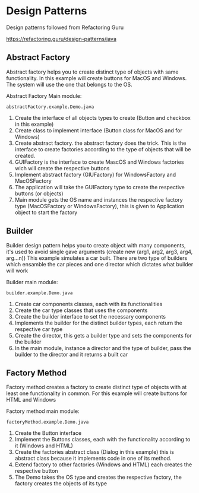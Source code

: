 
# Design Patterns 

Design patterns followed from Refactoring Guru

https://refactoring.guru/design-patterns/java


## Abstract Factory

Abstract factory helps you to create distinct type of objects with same functionality.
In this example will create buttons for MacOS and Windows. The system will use the one that belongs to the OS.

Abstract Factory Main module:
```
abstractFactory.example.Demo.java
```

1. Create the interface of all objects types to create (Button and checkbox in this example)
2. Create class to implement interface (Button class for MacOS and for Windows)
3. Create abstract factory. the abstract factory does the trick. This is the interface to create factories according to the type of objects that will be created.
4. GUIFactory is the interface to create MascOS and Windows factories wich will create the respective buttons
5. Implement abstract factory (GIUFactory) for WindowsFactory and MacOSFactory
6. The application will take the GUIFactory type to create the respective buttons (or objects)
7. Main module gets the OS name and instances the respective factory type (MacOSFactory or WindowsFactory), this is given to Application object to start the factory


## Builder

Builder design pattern helps you to create object with many components, it's used to avoid single gave arguments (create new (arg1, arg2, arg3, arg4, arg...n))
This example simulates a car built. There are two type of builders which ensamble the car pieces and one director which dictates what builder will work

Builder main module:
```
builder.example.Demo.java
```

1. Create car components classes, each with its functionalities
2. Create the car type classes that uses the components
3. Create the builder interface to set the necessary components
4. Implements the builder for the distinct builder types, each return the respective car type
5. Create the director, this gets a builder type and sets the components for the builder
6. In the main module, instance a director and the type of builder, pass the builder to the director and it returns a built car


## Factory Method

Factory method creates a factory to create distinct type of objects with at least one functionality in common.
For this example will create  buttons for HTML and Windows

Factory method main module:
```
factoryMethod.example.Demo.java
```

1. Create the Button interface
2. Implement the Buttons classes, each with the functionality according to it (Windows and HTML)
3. Create the factories abstract class (Dialog in this example) this is abstract class because it implements code in one of its method.
4. Extend factory to other factories (Windows and HTML) each creates the respective button
5. The Demo takes the OS type and creates the respective factory, the factory creates the objects of its type




